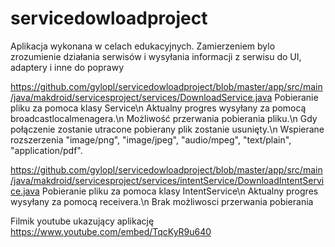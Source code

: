 ﻿# servicedowloadproject

Aplikacja wykonana w celach edukacyjnych.
Zamierzeniem bylo zrozumienie działania serwisów i wysyłania informacji z serwisu do UI, adaptery i inne do poprawy

https://github.com/gylopl/servicedowloadproject/blob/master/app/src/main/java/makdroid/servicesproject/services/DownloadService.java
Pobieranie pliku za pomoca klasy Service\n
Aktualny progres wysyłany za pomocą broadcastlocalmenagera.\n
Możliwość przerwania pobierania pliku.\n
Gdy połączenie zostanie utracone pobierany plik zostanie usunięty.\n
Wspierane rozszerzenia "image/png", "image/jpeg", "audio/mpeg", "text/plain", "application/pdf".


https://github.com/gylopl/servicedowloadproject/blob/master/app/src/main/java/makdroid/servicesproject/services/intentService/DownloadIntentService.java
Pobieranie pliku za pomoca klasy IntentService\n
Aktualny progres wysyłany za pomocą receivera.\n
Brak możliwosci przerwania pobierania

Filmik youtube ukazujący aplikację https://www.youtube.com/embed/TqcKyR9u640
